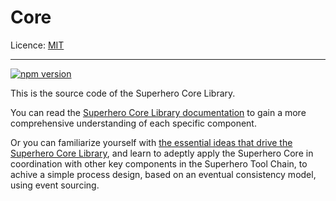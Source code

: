 # Core

Licence: [MIT](https://opensource.org/licenses/MIT)

---

[![npm version](https://badge.fury.io/js/superhero.svg)](https://badge.fury.io/js/superhero)

This is the source code of the Superhero Core Library.

You can read the [Superhero Core Library documentation](https://superhero.github.io/documentation.html#superhero-core) to gain a more comprehensive understanding of each specific component.

Or you can familiarize yourself with [the essential ideas that drive the Superhero Core Library](https://superhero.github.io/book/process-design-with-eventual-consistency.html), and learn to adeptly apply the Superhero Core in coordination with other key components in the Superhero Tool Chain, to achive a simple process design, based on an eventual consistency model, using event sourcing.
